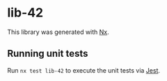 # lib-42

This library was generated with [Nx](https://nx.dev).

## Running unit tests

Run `nx test lib-42` to execute the unit tests via [Jest](https://jestjs.io).
